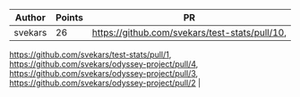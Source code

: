 | Author | Points | PR |
|--- | --- | ---|
| svekars | 26 | https://github.com/svekars/test-stats/pull/10,
https://github.com/svekars/test-stats/pull/1,
https://github.com/svekars/odyssey-project/pull/4,
https://github.com/svekars/odyssey-project/pull/3,
https://github.com/svekars/odyssey-project/pull/2 |
